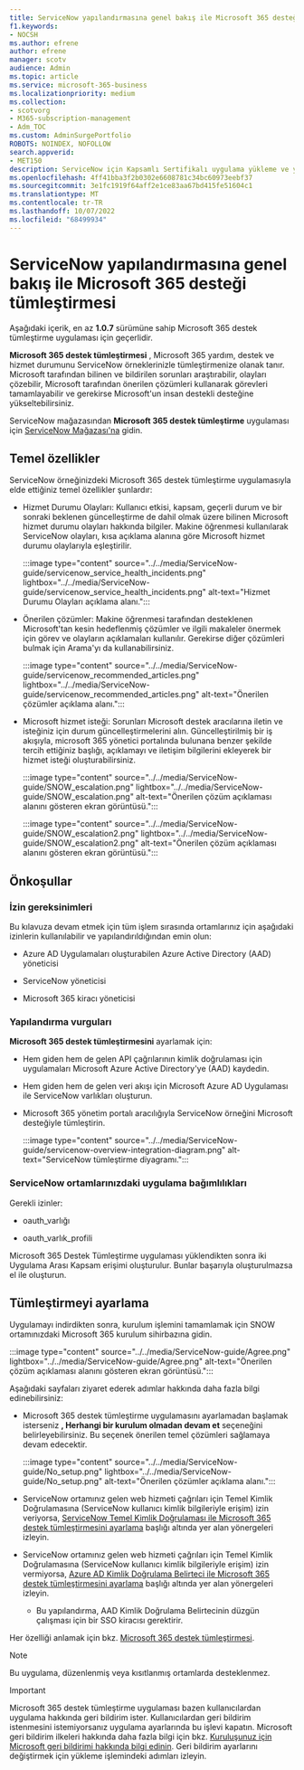 ```yaml
---
title: ServiceNow yapılandırmasına genel bakış ile Microsoft 365 desteği tümleştirmesi
f1.keywords:
- NOCSH
ms.author: efrene
author: efrene
manager: scotv
audience: Admin
ms.topic: article
ms.service: microsoft-365-business
ms.localizationpriority: medium
ms.collection:
- scotvorg
- M365-subscription-management
- Adm_TOC
ms.custom: AdminSurgePortfolio
ROBOTS: NOINDEX, NOFOLLOW
search.appverid:
- MET150
description: ServiceNow için Kapsamlı Sertifikalı uygulama yükleme ve yapılandırma kılavuzu.
ms.openlocfilehash: 4ff41bba3f2b0302e6608781c34bc60973eebf37
ms.sourcegitcommit: 3e1fc1919f64aff2e1ce83aa67bd415fe51604c1
ms.translationtype: MT
ms.contentlocale: tr-TR
ms.lasthandoff: 10/07/2022
ms.locfileid: "68499934"
---
```

# <a name="microsoft-365-support-integration-with-servicenow-configuration-overview"></a>ServiceNow yapılandırmasına genel bakış ile Microsoft 365 desteği tümleştirmesi

Aşağıdaki içerik, en az **1.0.7** sürümüne sahip Microsoft 365 destek tümleştirme uygulaması için geçerlidir.

**Microsoft 365 destek tümleştirmesi** , Microsoft 365 yardım, destek ve hizmet durumunu ServiceNow örneklerinizle tümleştirmenize olanak tanır. Microsoft tarafından bilinen ve bildirilen sorunları araştırabilir, olayları çözebilir, Microsoft tarafından önerilen çözümleri kullanarak görevleri tamamlayabilir ve gerekirse Microsoft'un insan destekli desteğine yükseltebilirsiniz.

ServiceNow mağazasından **Microsoft 365 destek tümleştirme** uygulaması için [ServiceNow Mağazası'na](https://store.servicenow.com/sn_appstore_store.do#!/store/application/6d05c93f1b7784507ddd4227cc4bcb9f) gidin.

## <a name="key-features"></a>Temel özellikler

ServiceNow örneğinizdeki Microsoft 365 destek tümleştirme uygulamasıyla elde ettiğiniz temel özellikler şunlardır:

- Hizmet Durumu Olayları: Kullanıcı etkisi, kapsam, geçerli durum ve bir sonraki beklenen güncelleştirme de dahil olmak üzere bilinen Microsoft hizmet durumu olayları hakkında bilgiler. Makine öğrenmesi kullanılarak ServiceNow olayları, kısa açıklama alanına göre Microsoft hizmet durumu olaylarıyla eşleştirilir.

    :::image type="content" source="../../media/ServiceNow-guide/servicenow_service_health_incidents.png" lightbox="../../media/ServiceNow-guide/servicenow_service_health_incidents.png" alt-text="Hizmet Durumu Olayları açıklama alanı.":::

- Önerilen çözümler: Makine öğrenmesi tarafından desteklenen Microsoft'tan kesin hedeflenmiş çözümler ve ilgili makaleler önermek için görev ve olayların açıklamaları kullanılır. Gerekirse diğer çözümleri bulmak için Arama'yı da kullanabilirsiniz.

    :::image type="content" source="../../media/ServiceNow-guide/servicenow_recommended_articles.png" lightbox="../../media/ServiceNow-guide/servicenow_recommended_articles.png" alt-text="Önerilen çözümler açıklama alanı.":::

- Microsoft hizmet isteği: Sorunları Microsoft destek aracılarına iletin ve isteğiniz için durum güncelleştirmelerini alın. Güncelleştirilmiş bir iş akışıyla, microsoft 365 yönetici portalında bulunana benzer şekilde tercih ettiğiniz başlığı, açıklamayı ve iletişim bilgilerini ekleyerek bir hizmet isteği oluşturabilirsiniz.

    :::image type="content" source="../../media/ServiceNow-guide/SNOW_escalation.png" lightbox="../../media/ServiceNow-guide/SNOW_escalation.png" alt-text="Önerilen çözüm açıklaması alanını gösteren ekran görüntüsü.":::

    :::image type="content" source="../../media/ServiceNow-guide/SNOW_escalation2.png" lightbox="../../media/ServiceNow-guide/SNOW_escalation2.png" alt-text="Önerilen çözüm açıklaması alanını gösteren ekran görüntüsü.":::

## <a name="prerequisites"></a>Önkoşullar

### <a name="permissions-requirements"></a>İzin gereksinimleri

Bu kılavuza devam etmek için tüm işlem sırasında ortamlarınız için aşağıdaki izinlerin kullanılabilir ve yapılandırıldığından emin olun:

- Azure AD Uygulamaları oluşturabilen Azure Active Directory (AAD) yöneticisi

- ServiceNow yöneticisi

- Microsoft 365 kiracı yöneticisi

### <a name="configuration-highlights"></a>Yapılandırma vurguları

**Microsoft 365 destek tümleştirmesini** ayarlamak için:

- Hem giden hem de gelen API çağrılarının kimlik doğrulaması için uygulamaları Microsoft Azure Active Directory'ye (AAD) kaydedin.

- Hem giden hem de gelen veri akışı için Microsoft Azure AD Uygulaması ile ServiceNow varlıkları oluşturun.

- Microsoft 365 yönetim portalı aracılığıyla ServiceNow örneğini Microsoft desteğiyle tümleştirin.

    :::image type="content" source="../../media/ServiceNow-guide/servicenow-overview-integration-diagram.png" alt-text="ServiceNow tümleştirme diyagramı.":::

### <a name="application-dependencies-in-your-servicenow-environments"></a>ServiceNow ortamlarınızdaki uygulama bağımlılıkları

Gerekli izinler:

- oauth\_varlığı

- oauth\_varlık\_profili

Microsoft 365 Destek Tümleştirme uygulaması yüklendikten sonra iki Uygulama Arası Kapsam erişimi oluşturulur. Bunlar başarıyla oluşturulmazsa el ile oluşturun.

## <a name="set-up-the-integration"></a>Tümleştirmeyi ayarlama

Uygulamayı indirdikten sonra, kurulum işlemini tamamlamak için SNOW ortamınızdaki Microsoft 365 kurulum sihirbazına gidin.

:::image type="content" source="../../media/ServiceNow-guide/Agree.png" lightbox="../../media/ServiceNow-guide/Agree.png" alt-text="Önerilen çözüm açıklaması alanını gösteren ekran görüntüsü.":::

Aşağıdaki sayfaları ziyaret ederek adımlar hakkında daha fazla bilgi edinebilirsiniz:
- Microsoft 365 destek tümleştirme uygulamasını ayarlamadan başlamak isterseniz **, Herhangi bir kurulum olmadan devam et** seçeneğini belirleyebilirsiniz. Bu seçenek önerilen temel çözümleri sağlamaya devam edecektir.

    :::image type="content" source="../../media/ServiceNow-guide/No_setup.png" lightbox="../../media/ServiceNow-guide/No_setup.png" alt-text="Önerilen çözümler açıklama alanı.":::
    
- ServiceNow ortamınız gelen web hizmeti çağrıları için Temel Kimlik Doğrulamasına (ServiceNow kullanıcı kimlik bilgileriyle erişim) izin veriyorsa, [ServiceNow Temel Kimlik Doğrulaması ile Microsoft 365 destek tümleştirmesini ayarlama](servicenow-basic-authentication.md) başlığı altında yer alan yönergeleri izleyin.
- ServiceNow ortamınız gelen web hizmeti çağrıları için Temel Kimlik Doğrulamasına (ServiceNow kullanıcı kimlik bilgileriyle erişim) izin vermiyorsa, [Azure AD Kimlik Doğrulama Belirteci ile Microsoft 365 destek tümleştirmesini ayarlama](servicenow-aad-oauth-token.md) başlığı altında yer alan yönergeleri izleyin.
  - Bu yapılandırma, AAD Kimlik Doğrulama Belirtecinin düzgün çalışması için bir SSO kiracısı gerektirir.

Her özelliği anlamak için bkz. [Microsoft 365 destek tümleştirmesi](https://store.servicenow.com/sn_appstore_store.do#!/store/application/6d05c93f1b7784507ddd4227cc4bcb9f).

> [!NOTE]
> Bu uygulama, düzenlenmiş veya kısıtlanmış ortamlarda desteklenmez.

> [!IMPORTANT]
> Microsoft 365 destek tümleştirme uygulaması bazen kullanıcılardan uygulama hakkında geri bildirim ister. Kullanıcılardan geri bildirim istenmesini istemiyorsanız uygulama ayarlarında bu işlevi kapatın. Microsoft geri bildirim ilkeleri hakkında daha fazla bilgi için bkz. [Kuruluşunuz için Microsoft geri bildirimi hakkında bilgi edinin](/microsoft-365/admin/misc/feedback-user-control). Geri bildirim ayarlarını değiştirmek için yükleme işlemindeki adımları izleyin.
